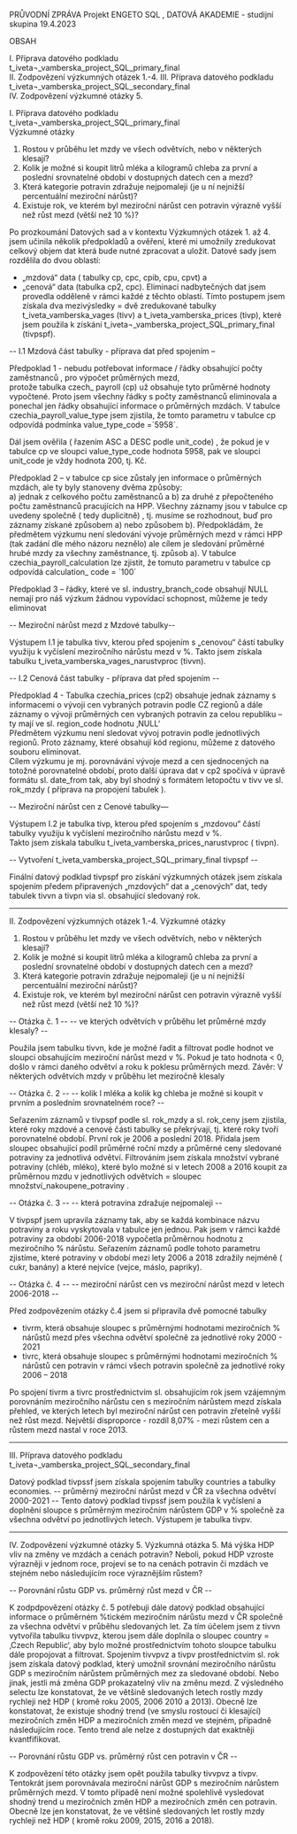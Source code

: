 PRŮVODNÍ ZPRÁVA
Projekt ENGETO SQL , DATOVÁ AKADEMIE - studijní skupina  19.4.2023

OBSAH

I.	Příprava datového podkladu   t_iveta¬_vamberska_project_SQL_primary_final   
II.	Zodpovězení výzkumných otázek 1.-4.
III.	Příprava datového podkladu   t_iveta¬_vamberska_project_SQL_secondary_final   
IV.	Zodpovězení výzkumné otázky 5.


I.	Příprava datového podkladu   t_iveta¬_vamberska_project_SQL_primary_final   
Výzkumné otázky
1.	Rostou v průběhu let mzdy ve všech odvětvích, nebo v některých klesají?
2.	Kolik je možné si koupit litrů mléka a kilogramů chleba za první a poslední srovnatelné období v dostupných datech cen a mezd?
3.	Která kategorie potravin zdražuje nejpomaleji (je u ní nejnižší percentuální meziroční nárůst)?
4.	Existuje rok, ve kterém byl meziroční nárůst cen potravin výrazně vyšší než růst mezd (větší než 10 %)?

Po prozkoumání Datových sad a v kontextu Výzkumných otázek 1. až 4. jsem učinila několik předpokladů a ověření, 
které mi umožnily zredukovat celkový objem dat která bude nutné zpracovat a uložit.
Datové sady jsem rozdělila do dvou oblastí:  
-	„mzdová“ data ( tabulky cp, cpc, cpib, cpu, cpvt)   a 
-	„cenová“ data (tabulka cp2, cpc). 
Eliminaci nadbytečných dat jsem provedla odděleně v rámci každé z těchto oblastí. 
Tímto postupem jsem získala dva mezivýsledky = dvě  zredukované tabulky  t_iveta_vamberska_vages (tivv) a t_iveta_vamberska_prices (tivp),
které jsem použila k získání t_iveta¬_vamberska_project_SQL_primary_final (tivpspf).



-- I.1 Mzdová část tabulky - příprava dat před spojením –

Předpoklad 1 - nebudu potřebovat informace / řádky obsahující počty zaměstnanců , pro výpočet průměrných mezd,  
protože tabulka czech_ payroll (cp) už obsahuje tyto průměrné hodnoty vypočtené.
Proto jsem všechny řádky s počty zaměstnanců eliminovala a ponechal jen řádky obsahující informace o průměrných mzdách. 
V tabulce czechia_payroll_value_type  jsem zjistila, že tomto parametru v tabulce cp odpovídá podmínka   value_type_code =´5958´.

Dál jsem ověřila ( řazením ASC a DESC podle unit_code) , že pokud je v tabulce cp ve sloupci value_type_code   hodnota 5958, 
pak ve sloupci   unit_code   je vždy hodnota 200, tj. Kč.

Předpoklad 2 –   v tabulce cp sice zůstaly jen informace o průměrných mzdách, ale ty byly stanoveny dvěma způsoby:      
 a) jednak z celkového počtu zaměstnanců a 
 b)  za druhé z přepočteného počtu zaměstnanců pracujících na HPP. 
Všechny záznamy  jsou v tabulce cp uvedeny společně ( tedy duplicitně) , tj. musíme se rozhodnout, buď pro záznamy získané způsobem  a) nebo způsobem b).
Předpokládám, že předmětem výzkumu není sledování vývoje průměrných mezd v rámci HPP (tak zadání dle mého názoru neznělo) 
ale cílem je sledování průměrné hrubé mzdy  za všechny zaměstnance, tj. způsob a). 
V tabulce  czechia_payroll_calculation  lze zjistit, že tomuto parametru v  tabulce cp  odpovídá calculation_ code = ´100´

Předpoklad 3 – řádky, které ve sl.   industry_branch_code    obsahují NULL nemají pro náš výzkum žádnou vypovídací schopnost, můžeme je tedy eliminovat


-- Meziroční nárůst mezd z Mzdové tabulky--

Výstupem I.1 je tabulka tivv, kterou před spojením s „cenovou“ částí tabulky využiju k vyčíslení meziročního nárůstu mezd v %. 
Takto jsem získala  tabulku t_iveta_vamberska_vages_narustvproc (tivvn).


-- I.2 Cenová část tabulky - příprava dat před spojením --

Předpoklad 4 - Tabulka  czechia_prices (cp2)  obsahuje jednak záznamy s informacemi o vývoji cen vybraných potravin podle CZ regionů 
a dále záznamy o vývoji průměrných cen vybraných potravin za celou republiku – ty mají ve sl. region_code hodnotu  ‚NULL‘  
Předmětem výzkumu není sledovat vývoj potravin  podle jednotlivých regionů. Proto záznamy, které obsahují kód regionu, můžeme z datového souboru eliminovat.   
Cílem výzkumu je mj. porovnávání vývoje mezd a cen sjednocených na totožné porovnatelné období,  proto další úprava dat v cp2 spočívá 
v úpravě formátu sl. date_from tak, aby byl shodný s formátem letopočtu  v   tivv   ve sl.  rok_mzdy   ( příprava na propojení tabulek ).

-- Meziroční nárůst cen z Cenové tabulky—

Výstupem I.2 je tabulka tivp, kterou před spojením s „mzdovou“ částí tabulky využiju k vyčíslení meziročního nárůstu mezd v %.  
Takto jsem získala tabulku t_iveta_vamberska_prices_narustvproc ( tivpn).


-- Vytvoření t_iveta_vamberska_project_SQL_primary_final tivpspf --

Finální datový podklad tivpspf  pro získání výzkumných otázek jsem získala spojením předem připravených „mzdových“ dat  a „cenových“ dat, 
tedy tabulek  tivvn  a  tivpn via sl. obsahující sledovaný rok.

-----------------------------------------------------------------------------------------------------------------

II.	Zodpovězení výzkumných otázek 1.-4.
Výzkumné otázky
1.	Rostou v průběhu let mzdy ve všech odvětvích, nebo v některých klesají?
2.	Kolik je možné si koupit litrů mléka a kilogramů chleba za první a poslední srovnatelné období v dostupných datech cen a mezd?
3.	Která kategorie potravin zdražuje nejpomaleji (je u ní nejnižší percentuální meziroční nárůst)?
4.	Existuje rok, ve kterém byl meziroční nárůst cen potravin výrazně vyšší než růst mezd (větší než 10 %)?

-- Otázka č. 1 --
-- ve kterých odvětvích v průběhu let průměrné mzdy klesaly? --

Použila jsem tabulku tivvn, kde je možné řadit a filtrovat podle hodnot  ve sloupci obsahujícím meziroční nárůst mezd v %. Pokud je tato hodnota < 0, 
došlo v rámci daného odvětví a roku k poklesu průměrných mezd. 
Závěr: V některých odvětvích mzdy v průběhu let meziročně klesaly

-- Otázka č. 2 --
-- kolik l mléka a kolik kg chleba je možné si koupit v prvním a posledním    srovnatelném roce? --

Seřazením záznamů v  tivpspf  podle sl. rok_mzdy a sl. rok_ceny  jsem zjistila, které roky mzdové a cenové části tabulky se překrývají, 
tj. které roky tvoří porovnatelné období. 
První rok je  2006 a  poslední  2018.
Přidala jsem sloupec obsahující podíl průměrné roční mzdy a průměrné ceny sledované  potraviny za jednotlivá odvětví. 
Filtrováním  jsem získala množství vybrané potraviny (chléb, mléko), které bylo možné si v letech 2008 a 2016 koupit za průměrnou mzdu 
v  jednotlivých odvětvích = sloupec množství_nakoupene_potraviny .

-- Otázka č. 3 --
-- která potravina zdražuje nejpomaleji --

V tivpspf jsem upravila záznamy tak, aby se každá kombinace  názvu potraviny a roku vyskytovala v tabulce jen jednou. 
Pak jsem v rámci každé potraviny za období 2006-2018 vypočetla průměrnou hodnotu z meziročního % nárůstu. 
Seřazením záznamů podle tohoto parametru zjistíme, které potraviny v období mezi lety 2006 a 2018 zdražily nejméně ( cukr, banány) 
a které nejvíce (vejce, máslo, papriky). 
 
-- Otázka č. 4 --
-- meziroční nárůst cen vs meziroční nárůst mezd v letech 2006-2018 --

Před zodpovězením otázky č.4 jsem si připravila dvě pomocné tabulky 
-	tivrm, která obsahuje  sloupec s průměrnými hodnotami  meziročních % nárůstů mezd přes všechna odvětví společně za jednotlivé roky 2000 - 2021
-	tivrc, která obsahuje sloupec s průměrnými hodnotami meziročních % nárůstů cen potravin v rámci všech potravin společně za jednotlivé roky 2006 – 2018 

Po spojení tivrm a tivrc prostřednictvím sl. obsahujícím rok jsem vzájemným porovnáním  meziročního nárůstu cen s meziročním nárůstem mezd získala přehled, 
ve kterých letech byl meziroční nárůst cen potravin zřetelně vyšší než růst mezd. Největší disproporce - rozdíl  8,07% -  mezi růstem cen a  růstem mezd nastal v roce 2013.

-----------------------------------------------------------------------------------------------------------------

III.	Příprava datového podkladu   t_iveta¬_vamberska_project_SQL_secondary_final  

Datový podklad tivpssf jsem získala spojením tabulky countries a tabulky economies. 
-- průměrný meziroční nárůst mezd v ČR za všechna odvětví 2000-2021 --
Tento datový podklad tivpssf jsem použila k vyčíslení a doplnění sloupce s průměrným meziročním nárůstem GDP v % společně za všechna odvětví po jednotlivých letech. 
Výstupem je tabulka tivpv.

-----------------------------------------------------------------------------------------------------------------


IV.	Zodpovězení výzkumné otázky 5.
Výzkumná otázka
5.	Má výška HDP vliv na změny ve mzdách a cenách potravin? Neboli, pokud HDP vzroste výrazněji v jednom roce, projeví se to na cenách potravin či mzdách 
ve stejném nebo následujícím roce výraznějším růstem?


-- Porovnání růstu GDP vs. průměrný růst mezd v ČR --

K zodpdpovězení otázky č. 5 potřebuji dále datový podklad obsahující informace  o průměrném %tickém meziročním nárůstu mezd v ČR  společně za všechna odvětví v průběhu sledovaných let. 
Za tím účelem jsem z tivvn vytvořila tabulku tivvpvz, kterou jsem dále doplnila o sloupec country = ‚Czech Republic‘, aby bylo možné prostřednictvím tohoto sloupce tabulku dále propojovat a filtrovat.
Spojením tivvpvz  a tivpv  prostřednictvím sl. rok jsem získala  datový podklad, který umožnil srovnání  meziročního nárůstu GDP s meziročním nárůstem průměrných mez za sledované období. 
Nebo jinak, jestli má změna GDP prokazatelný vliv na změnu mezd.
Z výsledného selectu lze konstatovat, že ve většině sledovaných letech rostly mzdy rychleji než HDP ( kromě roku 2005, 2006 2010 a 2013).
Obecně lze konstatovat, že existuje shodný trend (ve smyslu rostoucí či klesající) meziročních změn HDP a meziročních změn mezd ve stejném, případně následujícím roce. 
Tento trend ale nelze z dostupných dat exaktněji kvantfifikovat.  

-- Porovnání růstu GDP vs. průměrný růst cen potravin  v ČR  --

K zodpovězení této otázky jsem opět použila tabulky tivvpvz a tivpv. Tentokrát jsem porovnávala meziroční nárůst GDP s meziročním nárůstem průměrných mezd.
V tomto případě není možné spolehlivě vysledovat shodný trend u meziročních změn HDP a meziročních změn cen potravin. Obecně lze jen konstatovat, 
že ve většině sledovaných let rostly mzdy rychleji než HDP  ( kromě roku 2009, 2015, 2016 a 2018).




